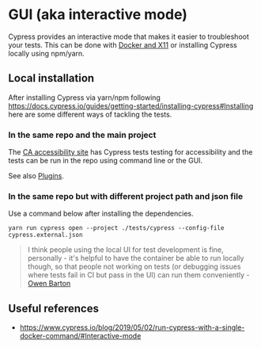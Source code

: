 # GUI (aka interactive mode)

Cypress provides an interactive mode that makes it easier to troubleshoot your tests. This can be done with [Docker and X11](Docker.md) or installing Cypress locally using npm/yarn.

## Local installation

After installing Cypress via yarn/npm following https://docs.cypress.io/guides/getting-started/installing-cypress#Installing here are some different ways of tackling the tests.

### In the same repo and the main project

The [CA accessibility site](https://github.com/CivicActions/accessibility) has Cypress tests testing for accessibility and the tests can be run in the repo using command line or the GUI.

See also [Plugins](Plugins.md).

### In the same repo but with different project path and json file

Use a command below after installing the dependencies.

```
yarn run cypress open --project ./tests/cypress --config-file cypress.external.json
```

> I think people using the local UI for test development is fine, personally - it's helpful to have the container be able to run locally though, so that people not working on tests (or debugging issues where tests fail in CI but pass in the UI) can run them conveniently - [Owen Barton](https://github.com/grugnog)

## Useful references

- https://www.cypress.io/blog/2019/05/02/run-cypress-with-a-single-docker-command/#Interactive-mode
